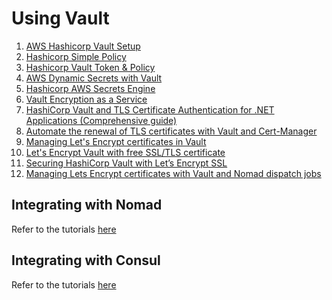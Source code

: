 # Using Vault

1. [AWS Hashicorp Vault Setup](https://info-on-security.medium.com/aws-hashicorp-vault-setup-aebcb0826eb)
2. [Hashicorp Simple Policy](https://info-on-security.medium.com/hashicorp-simple-policy-458371e73fd9)
3. [Hashicorp Vault Token & Policy](https://info-on-security.medium.com/hashicorp-vault-token-policy-3efddcd07768)
4. [AWS Dynamic Secrets with Vault](https://info-on-security.medium.com/aws-dynamic-secrets-with-vault-87b9057373ae)
5. [Hashicorp AWS Secrets Engine](https://info-on-security.medium.com/hashicorp-with-kubernetes-f2df7d426492)
6. [Vault Encryption as a Service](https://info-on-security.medium.com/vault-encryption-as-a-service-aba7d469c748)
7. [HashiCorp Vault and TLS Certificate Authentication for .NET Applications (Comprehensive guide)](https://sergeytihon.com/2019/10/08/hashicorp-vault-and-tls-certificate-authentication-for-net-applications-comprehensive-guide/)
8. [Automate the renewal of TLS certificates with Vault and Cert-Manager](https://www.cinqict.nl/blog/automate-the-renewal-of-tls-certificates-with-vault)
9. [Managing Let's Encrypt certificates in Vault](https://developer.epages.com/blog/tech-stories/managing-lets-encrypt-certificates-in-vault/)
10. [Let's Encrypt Vault with free SSL/TLS certificate](https://www.monterail.com/blog/2017/lets-encrypt-vault-free-ssl-tls-certificate)
11. [Securing HashiCorp Vault with Let’s Encrypt SSL](https://dwdraju.medium.com/securing-hashicorp-vault-with-lets-encrypt-ssl-19cad1eb294)
12. [Managing Lets Encrypt certificates with Vault and Nomad dispatch jobs](https://www.linkedin.com/pulse/managing-lets-encrypt-certificates-vault-nomad-jobs-corrarello)

## Integrating with Nomad

Refer to the tutorials [here](https://learn.hashicorp.com/tutorials/nomad/vault-nomad-secrets?in=nomad/integrate-vault)

## Integrating with Consul

Refer to the tutorials [here](https://learn.hashicorp.com/tutorials/consul/vault-kv-consul-secure-gossip?in=consul/vault-secure)
